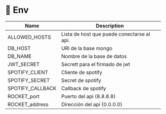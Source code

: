 # 🚀 Env 

|Name|Description|
|--|--|
| ALLOWED_HOSTS | Lista de host que puede conectarse al api. |  
| DB_HOST | URI de la base mongo |
| DB_NAME | Nombre de la base de datos | 
| JWT_SECRET | Secrett para el firmado de jwt | 
| SPOTIFY_CLIENT | Cliente de spotify | 
| SPOTIFY_SECRET | Secret de spotify | 
| SPOTIFY_CALLBACK | Callback de spotify | 
| ROCKET_port | Puerto del api (8.8.8.8) | 
| ROCKET_address | Dirección del api (0.0.0.0) |